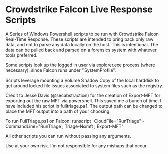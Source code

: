# Crowdstrike Falcon Live Response Scripts

A Series of Windows Powershell scripts to be run with Crowdstrike Falcon Real-Time Response. These scripts are intended to bring back only raw data, and not to parse any data locally on the host. This is intentional. The data can be pulled back and parsed on a forensics system with whatever tools preferred.

Some scripts look up the logged in user via explorer.exe process (where necessary), since Falcon runs under "SystemProfile". 

Scripts leverage mounting a Volume Shadow Copy of the local harddisk to get around locked file issues associated to system files such as the registry.

Credit to Jesse Davis (@secabstraction) for the creation of Export-MFT for exporting out the raw MFT via powershell. This saved me a bunch of time. I have included his script in fulltriage.ps1. The output path can be changed to place the MFT output into a path of your choosing.

To run FullTriage.ps1 on Falcon:
runscript -CloudFile="RunTriage" -CommandLine="RunTriage ; Triage-Nomft ; Export-MFT"

All other scripts you can run without passing any arguments.

Use at your own risk. I'm not responsible for any mishaps that occur.

